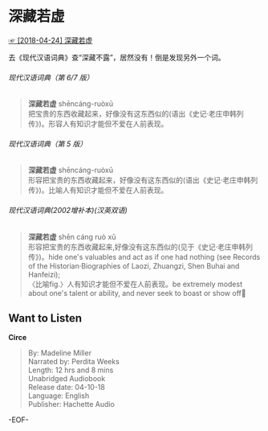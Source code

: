 # 深藏若虚  
[☞ [2018-04-24] 深藏若虚 ](https://mp.weixin.qq.com/s/4-5P9Hpz3UrFf0r2HbTWfw)    
  
去《现代汉语词典》查“深藏不露”，居然没有！倒是发现另外一个词。  
  
###### 现代汉语词典（第 6/7 版）  
>**深藏若虚** shēncáng-ruòxū 　  
把宝贵的东西收藏起来，好像没有这东西似的(语出《史记·老庄申韩列传》)。形容人有知识才能但不爱在人前表现。  
  
###### 现代汉语词典（第 5 版）  
>**深藏若虚** shēncáng-ruòxū 　  
形容把宝贵的东西收藏起来，好像没有这东西似的(语出《史记·老庄申韩列传》)。比喻人有知识才能但不爱在人前表现。  
  
###### 现代汉语词典(2002增补本)(汉英双语)  
>**深藏若虚** shēn cáng ruò xū  
形容把宝贵的东西收藏起来,好像没有这东西似的(见于《史记·老庄申韩列传》)。hide one's valuables and act as if one had nothing (see Records of the Historian·Biographies of Laozi, Zhuangzi, Shen Buhai and Hanfeizi);  
〈比喻fig.〉人有知识才能但不爱在人前表现。be extremely modest about one's talent or ability, and never seek to boast or show off  
  
  
## Want to Listen  
**Circe**  
>By: Madeline Miller  
Narrated by: Perdita Weeks  
Length: 12 hrs and 8 mins  
Unabridged Audiobook  
Release date: 04-10-18  
Language: English  
Publisher: Hachette Audio  
  
-EOF-  
